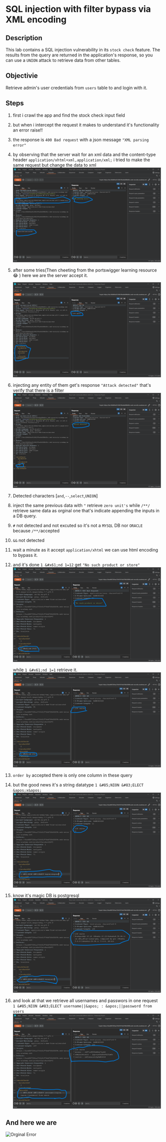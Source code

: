 # SQL injection with filter bypass via XML encoding

## Description

This lab contains a SQL injection vulnerability in its `stock check` feature. The results from the query are returned in the application's response, so you can use a `UNION` attack to retrieve data from other tables.

## Objectivie

Retrieve admin's user credentials from `users` table to and login with it.

## Steps

1. first i crawl the app and find the stock check input field
2. but when i intercept the request it makes to understand it's functionality an error raise!!
3. the response is `400 Bad request` with a json message `"XML parsing error"`
4. by observing that the server wait for an xml data and the content-type header `application/xhtml+xml,application/xml;` i tried to make the same request but change the data to xml
   ![Orginal Error](../images/xml_encoding/Org_Error.png)
5. after some tries(Then cheeting from the portswigger learning resource :joy: ) here we are the server accept it.

   ![Orginal Error](../images/xml_encoding/Send_xml.png)

6. injecting any entity of them get's response `"Attack detected"` that's verify that there is a filter
   ![Orginal Error](../images/xml_encoding/filter.png)
7. Detected characters \[`and`,`--`,`select`,`UNION`]
8. inject the same previous data with `"` retrieve `zero unit's` while `/**/` retrieve same data as orginal one that's indicate appending the inputs in a DB query.
9. `#` not detected and not excuted so it's not a `MYSQL` DB nor `ORACLE` because `/**/`accepted
10. `&&` not detected
11. wait a minute as it accept `application/xhtml` we can use html encoding to bypass it.
12. and it's done `1 &#x61;nd 1=12` get `"No such product or store"`
    ![Orginal Error](../images/xml_encoding/false.png)

    while `1 &#x61;nd 1=1` retrieve it.
    ![Orginal Error](../images/xml_encoding/true.png)

13. `order by` accepted there is only one column in these query
14. but the good news it's a string datatype `1 &#85;NION &#83;ELECT &apos;x&apos;`
    ![Orginal Error](../images/xml_encoding/string.png)
15. know it's magic DB is postgresql
    ![Orginal Error](../images/xml_encoding/pstgre.png)
16. and look at that we retrieve all usernames and passwors in one request `1 &#85;NION &#83;ELECT username||&apos; : &apos;||password from users`
    ![Orginal Error](../images/xml_encoding/data.png)

## And here we are

![Orginal Error](../images/xml_encoding/SQL%20injection%20cheat%20sheet%20_%20Web%20Security%20Academy%20%E2%80%94%20Mozilla%20Firefox%206_25_2023%204_08_38%20PM.png)
